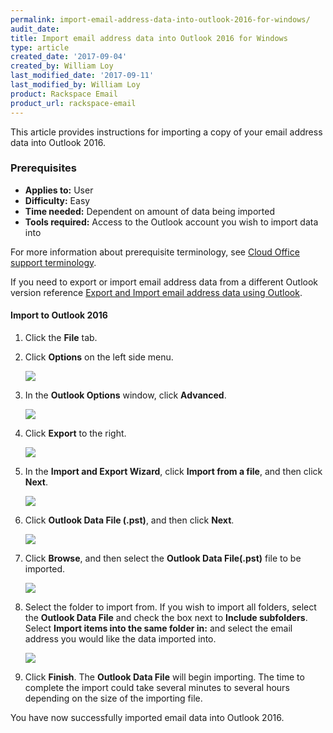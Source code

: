 ```yaml
---
permalink: import-email-address-data-into-outlook-2016-for-windows/
audit_date:
title: Import email address data into Outlook 2016 for Windows
type: article
created_date: '2017-09-04'
created_by: William Loy
last_modified_date: '2017-09-11'
last_modified_by: William Loy
product: Rackspace Email
product_url: rackspace-email
---
```


This article provides instructions for importing a copy of your email address data into Outlook 2016.

### Prerequisites

- **Applies to:** User
- **Difficulty:** Easy
- **Time needed:** Dependent on amount of data being imported
- **Tools required:**  Access to the Outlook account you wish to import data into

For more information about prerequisite terminology, see [Cloud Office support terminology](/how-to/cloud-office-support-terminology/).


If you need to export or import email address data from a different Outlook version reference [Export and Import email address data using Outlook](/how-to/export-and-import-email-address-data-using-outlook).


#### Import to Outlook 2016

1. Click the **File** tab.
2. Click **Options** on the left side menu.

    <img src="{% asset_path rackspace-email/import-email-address-data-into-outlook-2016-for-windows/options2016.png %}" />

3. In the **Outlook Options** window, click **Advanced**.

    <img src="{% asset_path rackspace-email/import-email-address-data-into-outlook-2016-for-windows/advanced2016.png %}" />

4. Click **Export** to the right.

    <img src="{% asset_path rackspace-email/import-email-address-data-into-outlook-2016-for-windows/export2016.png %}" />

5. In the **Import and Export Wizard**, click **Import from a file**, and then click **Next**.

    <img src="{% asset_path rackspace-email/export-email-address-from-outlook-2016-for-windows/import_from_a_file2016.png %}" />

6. Click **Outlook Data File (.pst)**, and then click **Next**.

    <img src="{% asset_path rackspace-email/import-email-address-data-into-outlook-2016-for-windows/outlook_data_file.png %}" />

7. Click **Browse**, and then select the **Outlook Data File(.pst)** file to be imported.

    <img src="{% asset_path rackspace-email/import-email-address-data-into-outlook-2016-for-windows/browse_import2016.png %}" />

8. Select the folder to import from. If you wish to import all folders, select the **Outlook Data File** and check the box next to **Include subfolders**. Select **Import items into the same folder in:** and select the email address you would like the data imported into.

    <img src="{% asset_path rackspace-email/import-email-address-data-into-outlook-2016-for-windows/import_from2016.png %}" />

9. Click **Finish**. The **Outlook Data File** will begin importing. The time to complete the import could take several minutes to several hours depending on the size of the importing file.

You have now successfully imported email data into Outlook 2016.

